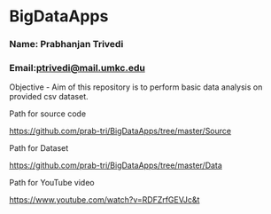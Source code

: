 # BigDataApps

### Name: Prabhanjan Trivedi
### Email:ptrivedi@mail.umkc.edu

Objective - Aim of this repository is to perform basic data analysis on provided csv dataset.

Path for source code 

https://github.com/prab-tri/BigDataApps/tree/master/Source

Path for Dataset

https://github.com/prab-tri/BigDataApps/tree/master/Data

Path for YouTube video 

https://www.youtube.com/watch?v=RDFZrfGEVJc&t

